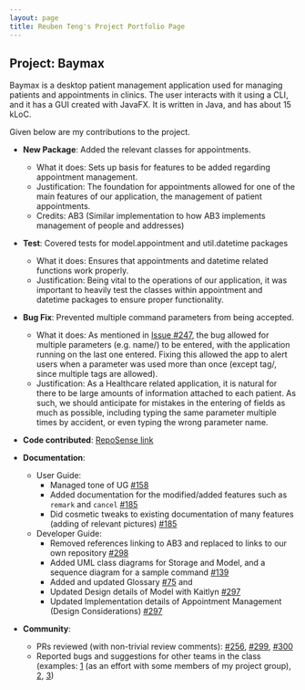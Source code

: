 ```yaml
---
layout: page
title: Reuben Teng's Project Portfolio Page
---
```


## Project: Baymax

Baymax is a desktop patient management application used for managing patients and appointments in clinics. The user interacts with it using a CLI, and it has a GUI created with JavaFX. It is written in Java, and has about 15 kLoC.

Given below are my contributions to the project.

* **New Package**: Added the relevant classes for appointments.
  * What it does: Sets up basis for features to be added regarding appointment management.
  * Justification: The foundation for appointments allowed for one of the main features of our application, the management of patient appointments.
  * Credits: AB3 (Similar implementation to how AB3 implements management of people and addresses)

* **Test**: Covered tests for model.appointment and util.datetime packages
  * What it does: Ensures that appointments and datetime related functions work properly.
  * Justification: Being vital to the operations of our application, it was important to heavily test the classes within appointment and datetime packages to ensure proper functionality.

* **Bug Fix**: Prevented multiple command parameters from being accepted.
  * What it does: As mentioned in [Issue \#247](https://github.com/AY2021S1-CS2103T-W12-3/tp/issues/247), the bug allowed for multiple parameters (e.g. name/) to be entered, with the application running on the last one entered. Fixing this allowed the app to alert users when a parameter was used more than once (except tag/, since multiple tags are allowed).
  * Justification: As a Healthcare related application, it is natural for there to be large amounts of information attached to each patient. As such, we should anticipate for mistakes in the entering of fields as much as possible, including typing the same parameter multiple times by accident, or even typing the wrong parameter name.
  
* **Code contributed**: [RepoSense link](https://nus-cs2103-ay2021s1.github.io/tp-dashboard/#breakdown=true&search=&sort=groupTitle&sortWithin=title&since=2020-08-14&timeframe=commit&mergegroup=&groupSelect=groupByRepos&checkedFileTypes=docs~functional-code~test-code~other&tabOpen=true&tabType=authorship&tabAuthor=theyellowfellow&tabRepo=AY2021S1-CS2103T-W12-3%2Ftp%5Bmaster%5D&authorshipIsMergeGroup=false&authorshipFileTypes=docs~functional-code~test-code&authorshipSortBy=lineOfCode)

* **Documentation**:
  * User Guide:
    * Managed tone of UG [\#158](https://github.com/AY2021S1-CS2103T-W12-3/tp/pull/158)
    * Added documentation for the modified/added features such as `remark` and `cancel` [\#185](https://github.com/AY2021S1-CS2103T-W12-3/tp/pull/185)
    * Did cosmetic tweaks to existing documentation of many features (adding of relevant pictures) [\#185](https://github.com/AY2021S1-CS2103T-W12-3/tp/pull/185)
  * Developer Guide:
    * Removed references linking to AB3 and replaced to links to our own repository [\#298](https://github.com/AY2021S1-CS2103T-W12-3/tp/pull/298)
    * Added UML class diagrams for Storage and Model, and a sequence diagram for a sample command [\#139](https://github.com/AY2021S1-CS2103T-W12-3/tp/pull/139)
    * Added and updated Glossary [\#75](https://github.com/AY2021S1-CS2103T-W12-3/tp/pull/75) and
    * Updated Design details of Model with Kaitlyn [\#297](https://github.com/AY2021S1-CS2103T-W12-3/tp/pull/297)
    * Updated Implementation details of Appointment Management (Design Considerations) [\#297](https://github.com/AY2021S1-CS2103T-W12-3/tp/pull/297)

* **Community**:
  * PRs reviewed (with non-trivial review comments): [\#256](https://github.com/AY2021S1-CS2103T-W12-3/tp/pull/256), [\#299](https://github.com/AY2021S1-CS2103T-W12-3/tp/pull/299), [\#300](https://github.com/AY2021S1-CS2103T-W12-3/tp/pull/300)
  * Reported bugs and suggestions for other teams in the class (examples: [1](https://drive.google.com/file/d/1PqSNtGZ1Yg7nvwzNkairLj45LeqZx0yK/view?usp=sharing) (as an effort with some members of my project group), [2](https://github.com/theyellowfellow/ped/issues/9), [3](https://github.com/theyellowfellow/ped/issues/3))

